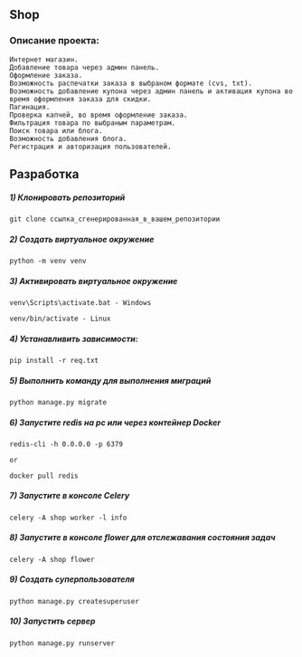<h2 alingn='center'>Shop</h2>

### Описание проекта:
    Интернет магазин.
    Добавление товара через админ панель.
    Оформление заказа.
    Возможность распечатки заказа в выбраном формате (cvs, txt).
    Возможность добавление купона через админ панель и активация купона во время оформления заказа для скидки.
    Пагинация.
    Проверка капчей, во время оформление заказа.
    Фильтрация товара по выбраным параметрам.
    Поиск товара или блога.
    Возможность добавления блога.
    Регистрация и авторизация пользователей.
    
## Разработка



##### 1) Клонировать репозиторий

    git clone ссылка_сгенерированная_в_вашем_репозитории

##### 2) Создать виртуальное окружение

    python -m venv venv
    
##### 3) Активировать виртуальное окружение

    venv\Scripts\activate.bat - Windows

    venv/bin/activate - Linux

##### 4) Устанавливить зависимости:

    pip install -r req.txt

##### 5) Выполнить команду для выполнения миграций

    python manage.py migrate

##### 6) Запустите redis на pc или через контейнер Docker

    redis-cli -h 0.0.0.0 -p 6379
    
    or

    docker pull redis

##### 7) Запустите в консоле Celery

    celery -A shop worker -l info
 

##### 8) Запустите в консоле flower для отслежавания состояния задач

    celery -A shop flower


##### 9) Создать суперпользователя

    python manage.py createsuperuser
    
##### 10) Запустить сервер

    python manage.py runserver
